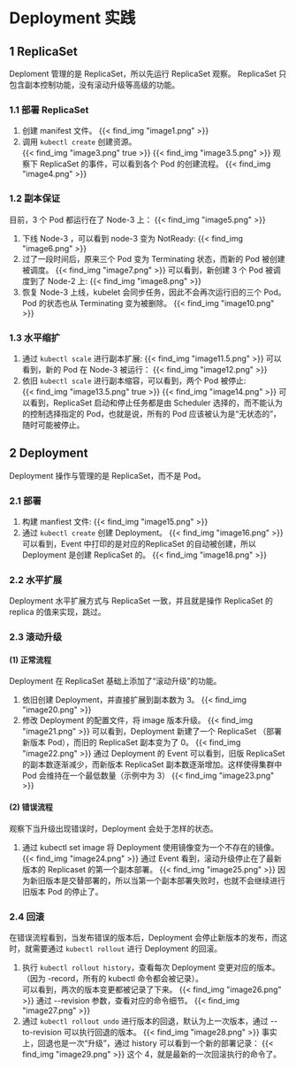 # Deployment 实践


## 1 ReplicaSet
Deploment 管理的是 ReplicaSet，所以先运行 ReplicaSet 观察。
ReplicaSet 只包含副本控制功能，没有滚动升级等高级的功能。

### 1.1 部署 ReplicaSet
1. 创建 manifest 文件。
    {{< find_img "image1.png"  >}}
2. 调用 `kubectl create` 创建资源。
<br>{{< find_img "image3.png" true >}}
    {{< find_img "image3.5.png"  >}}
观察下 ReplicaSet 的事件，可以看到各个 Pod 的创建流程。
    {{< find_img "image4.png"  >}}

### 1.2 副本保证
目前，3 个 Pod 都运行在了 Node-3 上：
    {{< find_img "image5.png"  >}}
1. 下线 Node-3 ，可以看到 node-3 变为 NotReady:
    {{< find_img "image6.png"  >}}
2. 过了一段时间后，原来三个 Pod 变为 Terminating 状态，而新的 Pod 被创建被调度。
    {{< find_img "image7.png"  >}}
    可以看到，新创建 3 个 Pod 被调度到了 Node-2 上:
    {{< find_img "image8.png"  >}}
3. 恢复 Node-3 上线，kubelet 会同步任务，因此不会再次运行旧的三个 Pod。Pod 的状态也从 Terminating 变为被删除。
    {{< find_img "image10.png"  >}}

### 1.3 水平缩扩
1. 通过 `kubectl scale` 进行副本扩展:
{{< find_img "image11.5.png"  >}}
可以看到，新的 Pod 在 Node-3 被运行：
{{< find_img "image12.png"  >}}
2. 依旧 `kubectl scale` 进行副本缩容，可以看到，两个 Pod 被停止: 
<br>{{< find_img "image13.5.png" true >}}
{{< find_img "image14.png"  >}}
可以看到，ReplicaSet 启动和停止任务都是由 Scheduler 选择的，而不能认为的控制选择指定的 Pod，也就是说，所有的 Pod 应该被认为是“无状态的”，随时可能被停止。


## 2 Deployment
Deployment 操作与管理的是 ReplicaSet，而不是 Pod。

### 2.1 部署
1. 构建 manfiest 文件:
    {{< find_img "image15.png"  >}}
2. 通过 `kubectl create` 创建 Deployment。
    {{< find_img "image16.png"  >}}
    可以看到，Event 中打印的是对应的ReplicaSet 的自动被创建，所以Deployment 是创建 ReplicaSet 的。
    {{< find_img "image18.png"  >}}

### 2.2 水平扩展
Deployment 水平扩展方式与 ReplicaSet 一致，并且就是操作 ReplicaSet 的 replica 的值来实现，跳过。

### 2.3 滚动升级
#### (1) 正常流程
Deployment 在 ReplicaSet 基础上添加了“滚动升级”的功能。

1. 依旧创建 Deployment，并直接扩展到副本数为 3。
    {{< find_img "image20.png"  >}}
2. 修改 Deployment 的配置文件，将 image 版本升级。
    {{< find_img "image21.png"  >}}
可以看到，Deployment 新建了一个 ReplicaSet （部署新版本 Pod），而旧的 ReplicaSet 副本变为了 0。
    {{< find_img "image22.png"  >}}
通过 Deployment 的 Event 可以看到，旧版 ReplicaSet 的副本数逐渐减少，而新版本 ReplicaSet 副本数逐渐增加。这样使得集群中 Pod 会维持在一个最低数量（示例中为 3）
    {{< find_img "image23.png"  >}}

#### (2) 错误流程
观察下当升级出现错误时，Deployment 会处于怎样的状态。
1. 通过 kubectl set image 将 Deployment 使用镜像变为一个不存在的镜像。
    {{< find_img "image24.png"  >}}
    通过 Event 看到，滚动升级停止在了最新版本的 Replicaset 的第一个副本部署。
    {{< find_img "image25.png"  >}}
    因为新旧版本是交替部署的，所以当第一个副本部署失败时，也就不会继续进行旧版本 Pod 的停止了。

### 2.4 回滚
在错误流程看到，当发布错误的版本后，Deployment 会停止新版本的发布，而这时，就需要通过 `kubectl rollout` 进行 Deployment 的回滚。

1. 执行 `kubectl rollout history`，查看每次 Deployment 变更对应的版本。（因为 -record，所有的 kubectl 命令都会被记录）。<br>
可以看到，两次的版本变更都被记录了下来。
    {{< find_img "image26.png"  >}}
通过 --revision 参数，查看对应的命令细节。
    {{< find_img "image27.png"  >}}
2. 通过 `kubectl rollout undo` 进行版本的回退，默认为上一次版本，通过 --to-revision 可以执行回退的版本。
    {{< find_img "image28.png"  >}}
事实上，回退也是一次“升级”，通过 history 可以看到一个新的部署记录：
    {{< find_img "image29.png"  >}}
这个 4，就是最新的一次回滚执行的命令了。


